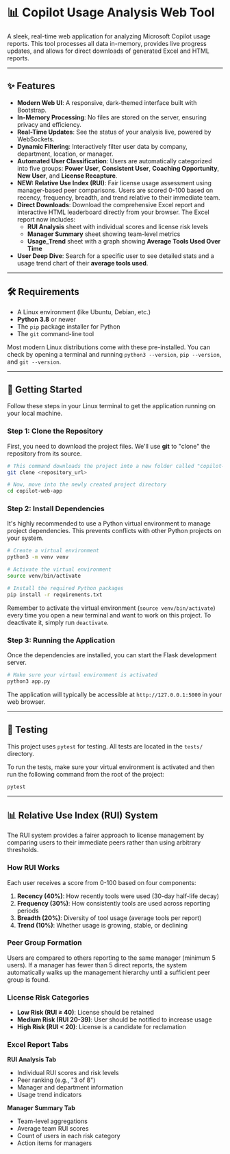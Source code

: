 # 📊 Copilot Usage Analysis Web Tool

A sleek, real-time web application for analyzing Microsoft Copilot usage reports. This tool processes all data in-memory, provides live progress updates, and allows for direct downloads of generated Excel and HTML reports.



---

## ✨ Features

*   **Modern Web UI**: A responsive, dark-themed interface built with Bootstrap.
*   **In-Memory Processing**: No files are stored on the server, ensuring privacy and efficiency.
*   **Real-Time Updates**: See the status of your analysis live, powered by WebSockets.
*   **Dynamic Filtering**: Interactively filter user data by company, department, location, or manager.
*   **Automated User Classification**: Users are automatically categorized into five groups: **Power User**, **Consistent User**, **Coaching Opportunity**, **New User**, and **License Recapture**.
*   **NEW: Relative Use Index (RUI)**: Fair license usage assessment using manager-based peer comparisons. Users are scored 0-100 based on recency, frequency, breadth, and trend relative to their immediate team.
*   **Direct Downloads**: Download the comprehensive Excel report and interactive HTML leaderboard directly from your browser. The Excel report now includes:
    * **RUI Analysis** sheet with individual scores and license risk levels
    * **Manager Summary** sheet showing team-level metrics
    * **Usage_Trend** sheet with a graph showing **Average Tools Used Over Time**
*   **User Deep Dive**: Search for a specific user to see detailed stats and a usage trend chart of their **average tools used**.

---

## 🛠️ Requirements

*   A Linux environment (like Ubuntu, Debian, etc.)
*   **Python 3.8** or newer
*   The `pip` package installer for Python
*   The `git` command-line tool

Most modern Linux distributions come with these pre-installed. You can check by opening a terminal and running `python3 --version`, `pip --version`, and `git --version`.

---

## 🚀 Getting Started

Follow these steps in your Linux terminal to get the application running on your local machine.

### Step 1: Clone the Repository

First, you need to download the project files. We'll use **git** to "clone" the repository from its source.

```bash
# This command downloads the project into a new folder called "copilot-web-app"
git clone <repository_url>

# Now, move into the newly created project directory
cd copilot-web-app
```

### Step 2: Install Dependencies

It's highly recommended to use a Python virtual environment to manage project dependencies. This prevents conflicts with other Python projects on your system.

```bash
# Create a virtual environment
python3 -m venv venv

# Activate the virtual environment
source venv/bin/activate

# Install the required Python packages
pip install -r requirements.txt
```

Remember to activate the virtual environment (`source venv/bin/activate`) every time you open a new terminal and want to work on this project. To deactivate it, simply run `deactivate`.

### Step 3: Running the Application

Once the dependencies are installed, you can start the Flask development server.

```bash
# Make sure your virtual environment is activated
python3 app.py
```

The application will typically be accessible at `http://127.0.0.1:5000` in your web browser.

---

## 🧪 Testing

This project uses `pytest` for testing. All tests are located in the `tests/` directory.

To run the tests, make sure your virtual environment is activated and then run the following command from the root of the project:

```bash
pytest
```

---

## 📊 Relative Use Index (RUI) System

The RUI system provides a fairer approach to license management by comparing users to their immediate peers rather than using arbitrary thresholds.

### How RUI Works

Each user receives a score from 0-100 based on four components:

1. **Recency (40%)**: How recently tools were used (30-day half-life decay)
2. **Frequency (30%)**: How consistently tools are used across reporting periods  
3. **Breadth (20%)**: Diversity of tool usage (average tools per report)
4. **Trend (10%)**: Whether usage is growing, stable, or declining

### Peer Group Formation

Users are compared to others reporting to the same manager (minimum 5 users). If a manager has fewer than 5 direct reports, the system automatically walks up the management hierarchy until a sufficient peer group is found.

### License Risk Categories

- **Low Risk (RUI ≥ 40)**: License should be retained
- **Medium Risk (RUI 20-39)**: User should be notified to increase usage
- **High Risk (RUI < 20)**: License is a candidate for reclamation

### Excel Report Tabs

**RUI Analysis Tab**
- Individual RUI scores and risk levels
- Peer ranking (e.g., "3 of 8")
- Manager and department information
- Usage trend indicators

**Manager Summary Tab**
- Team-level aggregations
- Average team RUI scores
- Count of users in each risk category
- Action items for managers
